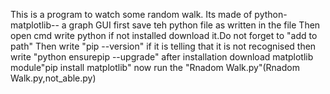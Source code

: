 This is a program to watch some random walk.
Its made of python-matplotlib-- a graph GUI
first save teh python file as written in the file
Then open cmd
write python if not installed download it.Do not forget to "add to path"
Then write "pip --version" if it is telling that  it is not recognised then write "python ensurepip --upgrade"
after installation download matplotlib module"pip install matplotlib"
now run the "Rnadom Walk.py"(Rnadom Walk.py,not_able.py)

